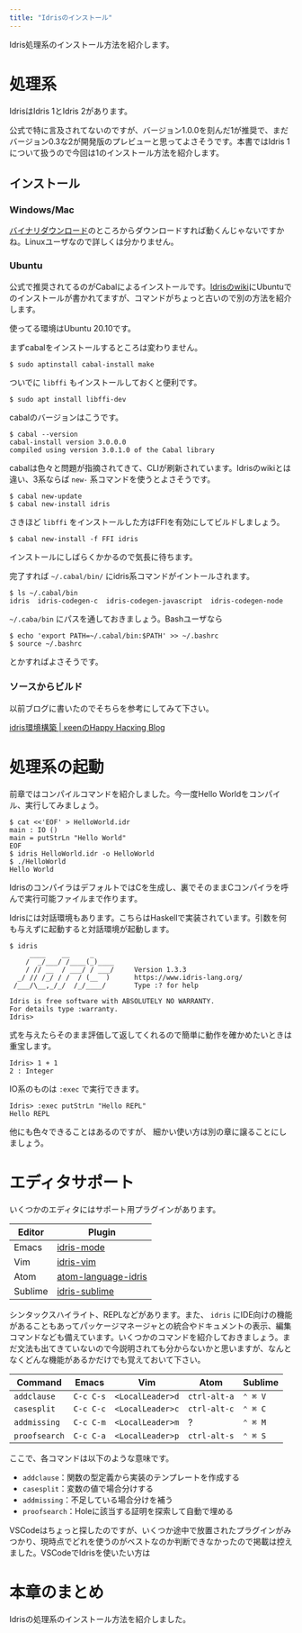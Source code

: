 ```yaml
---
title: "Idrisのインストール"
---
```


Idris処理系のインストール方法を紹介します。


# 処理系

IdrisはIdris 1とIdris 2があります。

公式で特に言及されてないのですが、バージョン1.0.0を刻んだ1が推奨で、まだバージョン0.3な2が開発版のプレビューと思ってよさそうです。本書ではIdris 1について扱うので今回は1のインストール方法を紹介します。

## インストール
### Windows/Mac

[バイナリダウンロード](https://www.idris-lang.org/pages/download.html#binary)のところからダウンロードすれば動くんじゃないですかね。Linuxユーザなので詳しくは分かりません。

### Ubuntu

公式で推奨されてるのがCabalによるインストールです。[Idrisのwiki](https://github.com/idris-lang/Idris-dev/wiki/Idris-on-Ubuntu)にUbuntuでのインストールが書かれてますが、コマンドがちょっと古いので別の方法を紹介します。

使ってる環境はUbuntu 20.10です。

まずcabalをインストールするところは変わりません。

``` shell-session
$ sudo aptinstall cabal-install make
```

ついでに `libffi` もインストールしておくと便利です。

``` shell-session
$ sudo apt install libffi-dev
```

cabalのバージョンはこうです。

``` shell-session
$ cabal --version
cabal-install version 3.0.0.0
compiled using version 3.0.1.0 of the Cabal library
```

cabalは色々と問題が指摘されてきて、CLIが刷新されています。Idrisのwikiとは違い、3系ならば `new-` 系コマンドを使うとよさそうです。

``` shell-session
$ cabal new-update
$ cabal new-install idris
```

さきほど `libffi` をインストールした方はFFIを有効にしてビルドしましょう。

``` shell-session
$ cabal new-install -f FFI idris
```

インストールにしばらくかかるので気長に待ちます。

完了すれば `~/.cabal/bin/` にidris系コマンドがイントールされます。

``` shell-session
$ ls ~/.cabal/bin
idris  idris-codegen-c  idris-codegen-javascript  idris-codegen-node
```

`~/.caba/bin` にパスを通しておきましょう。Bashユーザなら

``` shell-session
$ echo 'export PATH=~/.cabal/bin:$PATH' >> ~/.bashrc
$ source ~/.bashrc
```

とかすればよさそうです。

### ソースからビルド

以前ブログに書いたのでそちらを参考にしてみて下さい。

[idris環境構築 | κeenのHappy Hacκing Blog](https://keens.github.io/blog/2019/01/06/idriskankyoukouchiku/)


# 処理系の起動

前章ではコンパイルコマンドを紹介しました。今一度Hello Worldをコンパイル、実行してみましょう。

``` shell-session
$ cat <<'EOF' > HelloWorld.idr
main : IO ()
main = putStrLn "Hello World"
EOF
$ idris HelloWorld.idr -o HelloWorld
$ ./HelloWorld
Hello World
```

IdrisのコンパイラはデフォルトではCを生成し、裏でそのままCコンパイラを呼んで実行可能ファイルまで作ります。

Idrisには対話環境もあります。こちらはHaskellで実装されています。引数を何も与えずに起動すると対話環境が起動します。

``` shell-session
$ idris
     ____    __     _
    /  _/___/ /____(_)____
    / // __  / ___/ / ___/     Version 1.3.3
  _/ // /_/ / /  / (__  )      https://www.idris-lang.org/
 /___/\__,_/_/  /_/____/       Type :? for help

Idris is free software with ABSOLUTELY NO WARRANTY.
For details type :warranty.
Idris>
```

式を与えたらそのまま評価して返してくれるので簡単に動作を確かめたいときは重宝します。

```text
Idris> 1 + 1
2 : Integer
```

IO系のものは `:exec` で実行できます。

``` text
Idris> :exec putStrLn "Hello REPL"
Hello REPL
```


他にも色々できることはあるのですが、 細かい使い方は別の章に譲ることにしましょう。

# エディタサポート

いくつかのエディタにはサポート用プラグインがあります。

| Editor  | Plugin                                                                      |
|---------|-----------------------------------------------------------------------------|
| Emacs   | [idris-mode](https://github.com/idris-hackers/idris-mode)                   |
| Vim     | [idris-vim](https://github.com/idris-hackers/idris-vim)                     |
| Atom    | [atom-language-idris](https://github.com/idris-hackers/atom-language-idris) |
| Sublime | [idris-sublime](https://github.com/idris-hackers/idris-sublime)             |

シンタックスハイライト、REPLなどがあります。また、 `idris` にIDE向けの機能があることもあってパッケージマネージャとの統合やドキュメントの表示、編集コマンドなども備えています。いくつかのコマンドを紹介しておきましょう。まだ文法も出てきていないので今説明されても分からないかと思いますが、なんとなくどんな機能があるかだけでも覚えておいて下さい。

| Command       | Emacs     | Vim              | Atom         | Sublime |
|---------------|-----------|------------------|--------------|---------|
| `addclause`   | `C-c C-s` | `<LocalLeader>d` | `ctrl-alt-a` | `⌃ ⌘ V` |
| `casesplit`   | `C-c C-c` | `<LocalLeader>c` | `ctrl-alt-c` | `⌃ ⌘ C` |
| `addmissing`  | `C-c C-m` | `<LocalLeader>m` | ?            | `⌃ ⌘ M` |
| `proofsearch` | `C-c C-a` | `<LocalLeader>p` | `ctrl-alt-s` | `⌃ ⌘ S` |

ここで、各コマンドは以下のような意味です。

* `addclause`：関数の型定義から実装のテンプレートを作成する
* `casesplit`：変数の値で場合分けする
* `addmissing`：不足している場合分けを補う
* `proofsearch`：Holeに該当する証明を探索して自動で埋める

VSCodeはちょっと探したのですが、いくつか途中で放置されたプラグインがみつかり、現時点でどれを使うのがベストなのか判断できなかったので掲載は控えました。VSCodeでIdrisを使いたい方は


# 本章のまとめ

Idrisの処理系のインストール方法を紹介しました。

